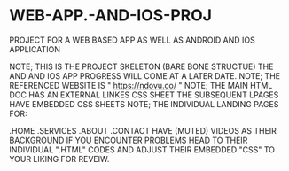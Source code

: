 # WEB-APP.-AND-IOS-PROJ
PROJECT FOR A WEB BASED APP AS WELL AS ANDROID AND IOS APPLICATION


NOTE; THIS IS THE PROJECT SKELETON (BARE BONE STRUCTUE) 
      THE AND AND IOS APP PROGRESS WILL COME AT A LATER DATE.
NOTE; THE REFERENCED WEBSITE IS " https://ndovu.co/ "
NOTE; THE MAIN HTML DOC HAS AN EXTERNAL LINKES CSS SHEET
      THE SUBSEQUENT LPAGES HAVE EMBEDDED CSS SHEETS
NOTE; THE INDIVIDUAL LANDING PAGES FOR:

.HOME 
.SERVICES
.ABOUT 
.CONTACT
HAVE (MUTED) VIDEOS AS THEIR BACKGROUND IF YOU ENCOUNTER PROBLEMS HEAD TO THEIR INDIVIDUAL ".HTML" CODES AND ADJUST THEIR EMBEDDED "CSS" 
TO YOUR LIKING FOR REVEIW.
